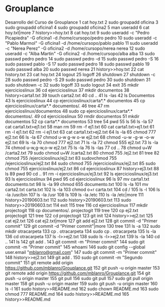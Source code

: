 # Grouplance
Desarrollo del Curso de Grouplance
    1  cat hoy.txt
    2  sudo groupadd oficina
    3  sudo groupadd oficina1
    4  sudo groupadd oficina2
    5  man useradd
    6  cat hoy.txt|more
    7  history>>hoy.txt
    8  cat hoy.txt
    9  sudo useradd -c "Pedro Picapiedra" -G oficina1 -d /home/cursopo/pedro pedro
   10  sudo useradd -c "Pablo Marmol" -G oficina1 -d /home/cursopo/pablo pablo
   11  sudo useradd -c "Nerea Perez" -G oficina2 -d /home/cursopo/nerea nerea
   12  sudo useradd -c "Alba Martin" -G oficina2 -d /home/cursopo/alba alba
   13  sudo passwd pedro pedro
   14  sudo passwd pedro -d
   15  sudo passwd pedro -S
   16  sudo passwd pablo -S
   17  sudo passwd pedro 
   18  sudo passwd pablo
   19  sudo passwd alba
   20  sudo passwd nerea
   21  history>>hoy.txt
   22  cat history.txt
   23  cat hoy.txt
   24  logout
   25  logoff
   26  shutdown
   27  shutdown -c
   28  sudo passwd pedro -S
   29  sudo passwd pedro
   30  sudo shutdown
   31  sudo shutdown -c
   32  sudo logoff
   33  sudo logout
   34  exit
   35  mkdir ejercicioslinux
   36  cd ejercicioslinux
   37  mkdir documentos
   38  history>carta1.txt
   39  touch carta2.txt
   40  cd ..
   41  ls -las
   42  ls Documentos
   43  ls ejercicioslinux
   44  cp ejercicioslinux/carta*.* documentos
   45  cp ejercicioslinux/carta*.* documentos/.
   46  tree
   47  rm ejercicioslinux/documentos
   48  sudo cp ejercicioslinux/carta*.* documentos/.
   49  cd ejercicioslinux
   50  rmdir documentos
   51  mkdir documentos
   52  cp carta*.* documentos
   53  tree
   54  pwd
   55  ls
   56  ls -la
   57  cat carta1.txt>ej1.txt
   58  man rm
   59  rm -f ej1.txt
   60  cat carta1.txt>ej1.txt
   61  rm -l ej1.txt
   62  rm -i ej1.txt
   63  cat carta1.txt>ej2.txt
   64  ls -la
   65  chmod 777 ej2.txt 
   66  ls -la
   67  chmod u-w g-w o-w ej2.txt
   68  chmod -u-w -g-w -o-w ej2.txt
   69  ls -la
   70  chmod 777 ej2.txt
   71  ls -la
   72  chmod 555 ej2.txt
   73  ls -la
   74  chmod u-w,g-w,o-w ej2.txt
   75  ls -la
   76  ls -las
   77  cd ..
   78  chmod u+W /carta2.txt
   79  sudo chmod u+W /carta2.txt
   80  chmod 755 /ej2.txt
   81  tree
   82  chmod 755 /ejercicioslinux/ej2.txt
   83  sudovchmod 755 /ejercicioslinux/ej2.txt
   84  sudo chmod 755 /ejercicioslinux/ej2.txt
   85  sudo chmod 755 ejercicioslinux/ej2.txt
   86  cd ejercicioslinux
   87  history>ej3.txt
   88  ls
   89  pwd
   90  cd ..
   91  rm -i ejercicioslinux/ej3.txt
   92  ls ejercicioslinux/ej3.txt
   93  ls ejercicioslinux
   94  pwd
   95  cd ejercicioslinux
   96  ls
   97  mv carta1.txt documento.txt
   98  ls -la
   99  chmod 655 documento.txt
  100  ls -la
  101  mv carta2.txt carta.txt
  102  ls -la
  103  chmod o+r carta.txt
  104  cd /
  105  ls -l
  106  ls -la /usr/bin
  107  ls -la /usr
  108  ls
  109  ls -la /etc
  110  ls -la /etc|more
  111  history>20190603.txt
  112  sudo history>20190603.txt
  113  sudo history>>20190603.txt
  114  exit
  115  tree
  116  cd ejercicioslinux
  117  mkdir projectogit
  118  cp documentos/*.* projectogit
  119  tree
  120  cp ej2.txt projectogit
  121  tree
  122  cd projectogit
  123  git init
  124  history>>ej2.txt
  125  cat ej2.txt
  126  cat ej2.txt|more
  127  git add ej2.txt
  128  git commit -d "Primer commit"
  129  git commit -d "Primer commit"|more
  130  tree
  131  ls -a
  132  sudo mkdir otracarpeta
  133  cp *.* otracarpeta
  134  sudo cp *.* otracarpeta
  135  ls -la
  136  cd otracarpeta
  137  ls -l>>ej2.txt
  138  sudo ls -l>>ej2.txt
  139  ls -la
  140  cd ..
  141  ls 
  142  git add .
  143  git commit -m "Primer commit"
  144  sudo git commit -m "Primer commit"
  145  whoami
  146  sudo git config --global user.email "mblanro@gmail.com"
  147  sudo git commit -m "Primer commit"
  148  history>>ej2.txt
  149  git add .
  150  sudo git commit -m "Segundo commit"
  151  git remote add origin https://github.com/mblanro/Grouplance.git
  152  git push -u origin master
  153  git remote add origin https://github.com/mblanro/Grouplance.git
  154  git push -u origin master
  155  git pull
  156  sudo git pull
  157  sudo git pull origin master
  158  git push -u origin master
  159  sudo git push -u origin master
  160  ls -l
  161  sudo history>>README.md
  162  sudo chown README.md
  163  sudo chmod 777 README.md
  164  sudo history>>README.md
  165  history>>README.md
